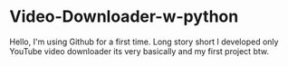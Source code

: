 # Video-Downloader-w-python
Hello, I'm using Github for a first time. Long story short I developed only YouTube video downloader its very basically and my first project btw.
